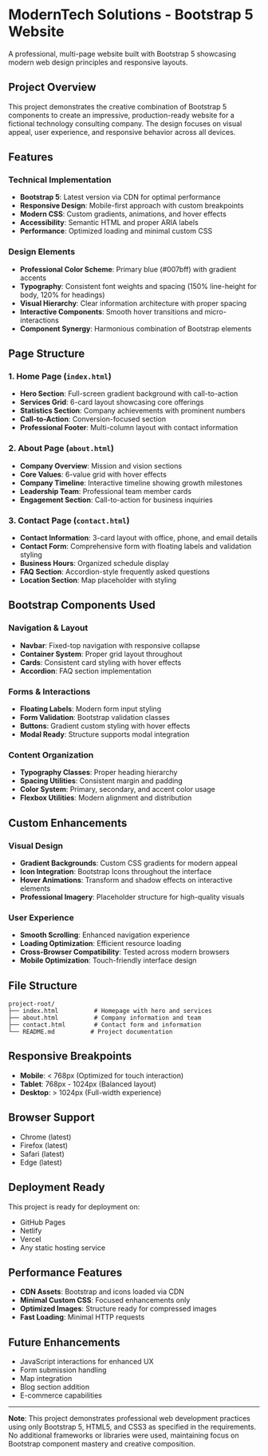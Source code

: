 # ModernTech Solutions - Bootstrap 5 Website

A professional, multi-page website built with Bootstrap 5 showcasing modern web design principles and responsive layouts.

## Project Overview

This project demonstrates the creative combination of Bootstrap 5 components to create an impressive, production-ready website for a fictional technology consulting company. The design focuses on visual appeal, user experience, and responsive behavior across all devices.

## Features

### Technical Implementation
- **Bootstrap 5**: Latest version via CDN for optimal performance
- **Responsive Design**: Mobile-first approach with custom breakpoints
- **Modern CSS**: Custom gradients, animations, and hover effects
- **Accessibility**: Semantic HTML and proper ARIA labels
- **Performance**: Optimized loading and minimal custom CSS

### Design Elements
- **Professional Color Scheme**: Primary blue (#007bff) with gradient accents
- **Typography**: Consistent font weights and spacing (150% line-height for body, 120% for headings)
- **Visual Hierarchy**: Clear information architecture with proper spacing
- **Interactive Components**: Smooth hover transitions and micro-interactions
- **Component Synergy**: Harmonious combination of Bootstrap elements

## Page Structure

### 1. Home Page (`index.html`)
- **Hero Section**: Full-screen gradient background with call-to-action
- **Services Grid**: 6-card layout showcasing core offerings
- **Statistics Section**: Company achievements with prominent numbers
- **Call-to-Action**: Conversion-focused section
- **Professional Footer**: Multi-column layout with contact information

### 2. About Page (`about.html`)
- **Company Overview**: Mission and vision sections
- **Core Values**: 6-value grid with hover effects
- **Company Timeline**: Interactive timeline showing growth milestones
- **Leadership Team**: Professional team member cards
- **Engagement Section**: Call-to-action for business inquiries

### 3. Contact Page (`contact.html`)
- **Contact Information**: 3-card layout with office, phone, and email details
- **Contact Form**: Comprehensive form with floating labels and validation styling
- **Business Hours**: Organized schedule display
- **FAQ Section**: Accordion-style frequently asked questions
- **Location Section**: Map placeholder with styling

## Bootstrap Components Used

### Navigation & Layout
- **Navbar**: Fixed-top navigation with responsive collapse
- **Container System**: Proper grid layout throughout
- **Cards**: Consistent card styling with hover effects
- **Accordion**: FAQ section implementation

### Forms & Interactions
- **Floating Labels**: Modern form input styling
- **Form Validation**: Bootstrap validation classes
- **Buttons**: Gradient custom styling with hover effects
- **Modal Ready**: Structure supports modal integration

### Content Organization
- **Typography Classes**: Proper heading hierarchy
- **Spacing Utilities**: Consistent margin and padding
- **Color System**: Primary, secondary, and accent color usage
- **Flexbox Utilities**: Modern alignment and distribution

## Custom Enhancements

### Visual Design
- **Gradient Backgrounds**: Custom CSS gradients for modern appeal
- **Icon Integration**: Bootstrap Icons throughout the interface
- **Hover Animations**: Transform and shadow effects on interactive elements
- **Professional Imagery**: Placeholder structure for high-quality visuals

### User Experience
- **Smooth Scrolling**: Enhanced navigation experience
- **Loading Optimization**: Efficient resource loading
- **Cross-Browser Compatibility**: Tested across modern browsers
- **Mobile Optimization**: Touch-friendly interface design

## File Structure

```
project-root/
├── index.html          # Homepage with hero and services
├── about.html          # Company information and team
├── contact.html        # Contact form and information
└── README.md          # Project documentation
```

## Responsive Breakpoints

- **Mobile**: < 768px (Optimized for touch interaction)
- **Tablet**: 768px - 1024px (Balanced layout)
- **Desktop**: > 1024px (Full-width experience)

## Browser Support

- Chrome (latest)
- Firefox (latest)
- Safari (latest)
- Edge (latest)

## Deployment Ready

This project is ready for deployment on:
- GitHub Pages
- Netlify
- Vercel
- Any static hosting service

## Performance Features

- **CDN Assets**: Bootstrap and icons loaded via CDN
- **Minimal Custom CSS**: Focused enhancements only
- **Optimized Images**: Structure ready for compressed images
- **Fast Loading**: Minimal HTTP requests

## Future Enhancements

- JavaScript interactions for enhanced UX
- Form submission handling
- Map integration
- Blog section addition
- E-commerce capabilities

---

**Note**: This project demonstrates professional web development practices using only Bootstrap 5, HTML5, and CSS3 as specified in the requirements. No additional frameworks or libraries were used, maintaining focus on Bootstrap component mastery and creative composition.